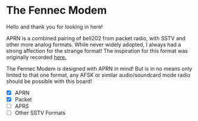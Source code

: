 # The Fennec Modem

Hello and thank you for looking in here!

APRN is a combined pairing of bell202 from packet radio, with SSTV and other more analog formats. While never widely adopted, I always had a strong affection for the strange format! The inspiration for this format was originally recorded [here.](https://web.archive.org/web/20080328040214/http://web.usna.navy.mil/~bruninga/aprntxt.html)

The Fennec Modem is designed with APRN in mind! But is in no means only limted to that one format, any AFSK or similar audio/soundcard mode radio should be possible with this board!

 - [x] APRN
 - [x] Packet
 - [ ] APRS
 - [ ] Other SSTV Formats
